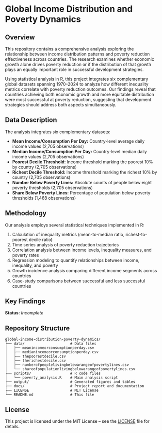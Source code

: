 # Global Income Distribution and Poverty Dynamics  
<!-- Use an H1 for the main title :contentReference[oaicite:0]{index=0} -->

## Overview  
<!-- H2 for main sections :contentReference[oaicite:1]{index=1} -->

This repository contains a comprehensive analysis exploring the relationship between income distribution patterns and poverty reduction effectiveness across countries. The research examines whether economic growth alone drives poverty reduction or if the distribution of that growth plays an equally important role in successful development strategies.  
<!-- Paragraph text separated from headings :contentReference[oaicite:2]{index=2} -->

Using statistical analysis in R, this project integrates six complementary global datasets spanning 1970–2024 to analyze how different inequality metrics correlate with poverty reduction outcomes. Our findings reveal that countries achieving both economic growth and more equitable distribution were most successful at poverty reduction, suggesting that development strategies should address both aspects simultaneously.  
<!-- Line breaks for readability :contentReference[oaicite:3]{index=3} -->

## Data Description  

The analysis integrates six complementary datasets:  
<!-- Bulleted list :contentReference[oaicite:4]{index=4} -->

- **Mean Income/Consumption Per Day:** Country-level average daily income values (2,705 observations)  
- **Median Income/Consumption Per Day:** Country-level median daily income values (2,705 observations)  
- **Poorest Decile Threshold:** Income threshold marking the poorest 10% by country (2,705 observations)  
- **Richest Decile Threshold:** Income threshold marking the richest 10% by country (2,705 observations)  
- **Number Below Poverty Lines:** Absolute counts of people below eight poverty thresholds (2,705 observations)  
- **Share Below Poverty Lines:** Percentage of population below poverty thresholds (1,468 observations)  
<!-- Bold syntax for emphasis :contentReference[oaicite:5]{index=5} -->

## Methodology  

Our analysis employs several statistical techniques implemented in R:  
<!-- H2 + bullet list :contentReference[oaicite:6]{index=6} :contentReference[oaicite:7]{index=7} -->

1. Calculation of inequality metrics (mean-to-median ratio, richest-to-poorest decile ratio)  
2. Time series analysis of poverty reduction trajectories  
3. Correlation analysis between income levels, inequality measures, and poverty rates  
4. Regression modeling to quantify relationships between income, inequality, and poverty  
5. Growth incidence analysis comparing different income segments across countries  
6. Case-study comparisons between successful and less successful countries  
<!-- Numbered list :contentReference[oaicite:8]{index=8} -->

## Key Findings  

**Status:** _Incomplete_  
<!-- Italic & bold for emphasis :contentReference[oaicite:9]{index=9} -->


## Repository Structure 
```  
global-income-distribution-poverty-dynamics/
├── data/                     # Data files
│   ├── meanincomeorconsumptionperday.csv
│   ├── medianincomeorconsumptionperday.csv
│   ├── thepoorestdecile.csv
│   ├── therichestdecile.csv
│   ├── numberofpeoplelivingbelowarangeofpovertylines.csv
│   └── shareofpopulationlivingbelowarangeofpovertylines.csv
├── scripts/                  # R code files
│   └── poverty_analysis.R    # Main analysis script
├── output/                   # Generated figures and tables
├── docs/                     # Project report and documentation
├── LICENSE                   # MIT License
└── README.md                 # This file
``` 

## License

This project is licensed under the MIT License – see the [LICENSE](LICENSE) file for details.
